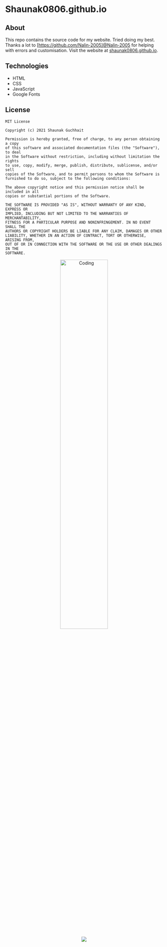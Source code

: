 <h1>Shaunak0806.github.io</h1>

## About
This repo contains the source code for my website. Tried doing my best. Thanks a lot to [https://github.com/Nalin-2005]@Nalin-2005 for helping with errors and customisation.
Visit the website at [shaunak0806.github.io](https://shaunak0806.github.io).  

## Technologies
- HTML
- CSS
- JavaScript
- Google Fonts

## License
  
```
MIT License

Copyright (c) 2021 Shaunak Guchhait

Permission is hereby granted, free of charge, to any person obtaining a copy
of this software and associated documentation files (the "Software"), to deal
in the Software without restriction, including without limitation the rights
to use, copy, modify, merge, publish, distribute, sublicense, and/or sell
copies of the Software, and to permit persons to whom the Software is
furnished to do so, subject to the following conditions:

The above copyright notice and this permission notice shall be included in all
copies or substantial portions of the Software.

THE SOFTWARE IS PROVIDED "AS IS", WITHOUT WARRANTY OF ANY KIND, EXPRESS OR
IMPLIED, INCLUDING BUT NOT LIMITED TO THE WARRANTIES OF MERCHANTABILITY,
FITNESS FOR A PARTICULAR PURPOSE AND NONINFRINGEMENT. IN NO EVENT SHALL THE
AUTHORS OR COPYRIGHT HOLDERS BE LIABLE FOR ANY CLAIM, DAMAGES OR OTHER
LIABILITY, WHETHER IN AN ACTION OF CONTRACT, TORT OR OTHERWISE, ARISING FROM,
OUT OF OR IN CONNECTION WITH THE SOFTWARE OR THE USE OR OTHER DEALINGS IN THE
SOFTWARE.
```
<p align="center">
<img  width="55%" src="https://raw.githubusercontent.com/onimur/.github/master/.resources/git-header.svg" alt="Coding">
<br>
<br>
<img src="https://img.shields.io/badge/THANKS%20FOR-VISITING%20❤%EF%B8%8F-informational?style=for-the-badge&logo=github" alt"thank you" />

</p>
